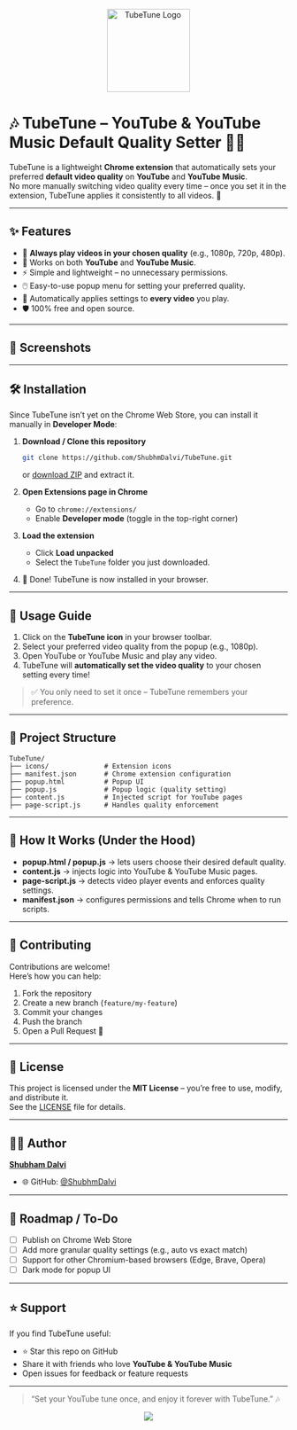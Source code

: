 <p align="center">
  <img width="150" height="150" alt="TubeTune Logo" src="https://github.com/user-attachments/assets/87800b54-5429-404f-8757-aeef48c90372" />
</p>

# 🎶 TubeTune – YouTube & YouTube Music Default Quality Setter 🎥🎵

TubeTune is a lightweight **Chrome extension** that automatically sets your preferred **default video quality** on **YouTube** and **YouTube Music**.  
No more manually switching video quality every time – once you set it in the extension, TubeTune applies it consistently to all videos. 🚀

---

## ✨ Features

- 🎯 **Always play videos in your chosen quality** (e.g., 1080p, 720p, 480p).  
- 🎵 Works on both **YouTube** and **YouTube Music**.  
- ⚡ Simple and lightweight – no unnecessary permissions.  
- 🖱️ Easy-to-use popup menu for setting your preferred quality.  
- 🔄 Automatically applies settings to **every video** you play.  
- 🛡️ 100% free and open source.  

---

## 📸 Screenshots


---

## 🛠️ Installation

Since TubeTune isn’t yet on the Chrome Web Store, you can install it manually in **Developer Mode**:

1. **Download / Clone this repository**
   ```bash
   git clone https://github.com/ShubhmDalvi/TubeTune.git 
   ```
   or [download ZIP](https://github.com/ShubhmDalvi/TubeTune/archive/refs/heads/main.zip) and extract it.

2. **Open Extensions page in Chrome**
   - Go to `chrome://extensions/`  
   - Enable **Developer mode** (toggle in the top-right corner)

3. **Load the extension**
   - Click **Load unpacked**  
   - Select the `TubeTune` folder you just downloaded.  

4. 🎉 Done! TubeTune is now installed in your browser.  

---

## 🚀 Usage Guide

1. Click on the **TubeTune icon** in your browser toolbar.  
2. Select your preferred video quality from the popup (e.g., 1080p).  
3. Open YouTube or YouTube Music and play any video.  
4. TubeTune will **automatically set the video quality** to your chosen setting every time!  

> ✅ You only need to set it once – TubeTune remembers your preference.  

---

## 📂 Project Structure

```
TubeTune/
├── icons/              # Extension icons
├── manifest.json       # Chrome extension configuration
├── popup.html          # Popup UI
├── popup.js            # Popup logic (quality setting)
├── content.js          # Injected script for YouTube pages
├── page-script.js      # Handles quality enforcement
```

---

## 🔧 How It Works (Under the Hood)

- **popup.html / popup.js** → lets users choose their desired default quality.  
- **content.js** → injects logic into YouTube & YouTube Music pages.  
- **page-script.js** → detects video player events and enforces quality settings.  
- **manifest.json** → configures permissions and tells Chrome when to run scripts.  

---



## 🤝 Contributing

Contributions are welcome!  
Here’s how you can help:

1. Fork the repository  
2. Create a new branch (`feature/my-feature`)  
3. Commit your changes  
4. Push the branch  
5. Open a Pull Request 🎉  

---

## 📜 License

This project is licensed under the **MIT License** – you’re free to use, modify, and distribute it.  
See the [LICENSE](LICENSE) file for details.  

---

## 👨‍💻 Author

**[Shubham Dalvi](https://github.com/ShubhmDalvi)**  
- 🌐 GitHub: [@ShubhmDalvi](https://github.com/ShubhmDalvi)  

---

## 🚧 Roadmap / To-Do

- [ ] Publish on Chrome Web Store  
- [ ] Add more granular quality settings (e.g., auto vs exact match)  
- [ ] Support for other Chromium-based browsers (Edge, Brave, Opera)  
- [ ] Dark mode for popup UI  

---

## ⭐ Support

If you find TubeTune useful:  
- ⭐ Star this repo on GitHub  
- Share it with friends who love **YouTube & YouTube Music**  
- Open issues for feedback or feature requests  

---

> “Set your YouTube tune once, and enjoy it forever with TubeTune.” 🎶

<p align="center">
  <a href="#">
      <img src="https://api.visitorbadge.io/api/VisitorHit?user=ShubhmDalvi&repo=TubeTune&countColor=%237B1E7A" />
   </a>
</p>
